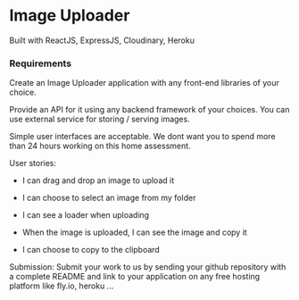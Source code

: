 # Image Uploader
Built with ReactJS, ExpressJS, Cloudinary, Heroku

### Requirements
Create an Image Uploader application with any front-end libraries of your choice.

Provide an API for it using any backend framework of your choices. You can use external service for storing / serving images.

Simple user interfaces are acceptable. We dont want you to spend more than 24 hours working on this home assessment.

User stories:
- I can drag and drop an image to upload it

- I can choose to select an image from my folder

- I can see a loader when uploading

- When the image is uploaded, I can see the image and copy it

- I can choose to copy to the clipboard

Submission:
Submit your work to us by sending your github repository with a complete README and link to your application on any free hosting platform like fly.io, heroku ...